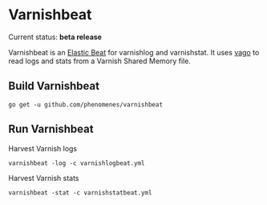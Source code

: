# Varnishbeat

Current status: **beta release**

Varnishbeat is an [Elastic Beat](https://github.com/elastic/beats) for
varnishlog and varnishstat. It uses [vago](https://github.com/phenomenes/vago)
to read logs and stats from a Varnish Shared Memory file.

## Build Varnishbeat

```
go get -u github.com/phenomenes/varnishbeat
```

## Run Varnishbeat

Harvest Varnish logs

```
varnishbeat -log -c varnishlogbeat.yml
```

Harvest Varnish stats

```
varnishbeat -stat -c varnishstatbeat.yml
```
